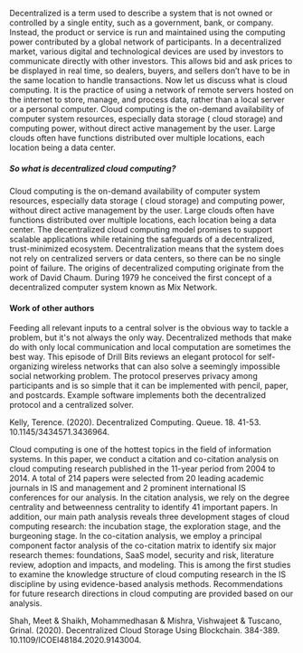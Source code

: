 
Decentralized is a term used to describe a system that is not owned or controlled by a single entity, such 
as a government, bank, or company. Instead, the product or service is run and maintained using the computing power
contributed by a global network of participants. 
In a decentralized market, various digital and technological devices are used by investors to communicate directly with other investors. This allows bid and ask prices to be displayed in real time, so dealers, buyers, and sellers don’t have to be in the same location to handle transactions.
Now let us discuss what is cloud computing. It is the practice of using a network of remote servers hosted on the internet to store, manage, and process data, rather than a local server or a personal computer.
Cloud computing is the on-demand availability of computer system resources, especially data storage ( cloud storage) and computing power, without direct active management by the user. Large clouds often have functions distributed over multiple locations, each location being a data center.

##### So what is decentralized cloud computing?

Cloud computing is the on-demand availability of computer system resources, especially data storage ( cloud storage) and computing power, without direct active management by the user. Large clouds often have functions distributed over multiple locations, each location being a data center.
The decentralized cloud computing model promises to support scalable applications while retaining the safeguards of a decentralized, trust-minimized ecosystem. Decentralization means that the system does not rely on centralized servers or data centers, so there can be no single point of failure.
The origins of decentralized computing originate from the work of David Chaum. During 1979 he conceived the first concept of a decentralized computer system known as Mix Network.


#### Work of other authors

Feeding all relevant inputs to a central solver is the obvious way to tackle a problem, but it's not always the only way. Decentralized methods that make do with only local communication and local computation are sometimes the best way. This episode of Drill Bits reviews an elegant protocol for self-organizing wireless networks that can also solve a seemingly impossible social networking problem. The protocol preserves privacy among participants and is so simple that it can be implemented with pencil, paper, and postcards. Example software implements both the decentralized protocol and a centralized solver.

Kelly, Terence. (2020). Decentralized Computing. Queue. 18. 41-53. 10.1145/3434571.3436964. 



Cloud computing is one of the hottest topics in the field of information systems. In this paper, we conduct a citation and co-citation analysis on cloud computing research published in the 11-year period from 2004 to 2014. A total of 214 papers were selected from 20 leading academic journals in IS and management and 2 prominent international IS conferences for our analysis. In the citation analysis, we rely on the degree centrality and betweenness centrality to identify 41 important papers. In addition, our main path analysis reveals three development stages of cloud computing research: the incubation stage, the exploration stage, and the burgeoning stage. In the co-citation analysis, we employ a principal component factor analysis of the co-citation matrix to identify six major research themes: foundations, SaaS model, security and risk, literature review, adoption and impacts, and modeling. This is among the first studies to examine the knowledge structure of cloud computing research in the IS discipline by using evidence-based analysis methods. Recommendations for future research directions in cloud computing are provided based on our analysis.

Shah, Meet & Shaikh, Mohammedhasan & Mishra, Vishwajeet & Tuscano, Grinal. (2020). Decentralized Cloud Storage Using Blockchain. 384-389. 10.1109/ICOEI48184.2020.9143004. 

